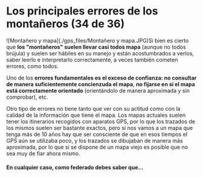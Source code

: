 # Los principales errores de los montañeros (34 de 36)

![Montañero y mapa](./gps_files/Montañero y mapa.JPG)Si bien es cierto que **los "montañeros" suelen llevar casi todos mapa** (aunque no todos brújula) y suelen ser hábiles en su manejo y están acostumbrados a verlos, saber leerlo e interpretarlo correctamente, a veces también cometen errores, como todos.

Uno de los **errores fundamentales es el exceso de confianza: no consultar de manera suficientemente concienzuda el mapa**, **no fijarse en si el mapa está correctamente orientado** (orientándolo de manera aproximada y sin comprobar), etc.

Otro tipo de errores no tiene tanto que ver con su actitud como con la calidad de la información que tiene el mapa. Los mapas actuales suelen tener los itinerarios recogidos con aparatos GPS, por lo que los trazados de los mismos suelen ser bastante exactos, pero si nos vamos a un mapa que tenga más de 10 años hay que ser consciente de que en esos tiempos el GPS aún se utilizaba poco, y los trazados se dibujaban de manera más aproximada, por lo que si se dispone de un mapa viejo es posible que no sea muy de fiar ahora mismo.

#### En cualquier caso, como federado debes saber que...
